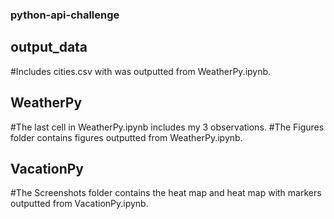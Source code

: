 ### python-api-challenge

## output_data
#Includes cities.csv with was outputted from WeatherPy.ipynb.

## WeatherPy
#The last cell in WeatherPy.ipynb includes my 3 observations.
#The Figures folder contains figures outputted from WeatherPy.ipynb.

## VacationPy
#The Screenshots folder contains the heat map and heat map with markers outputted from VacationPy.ipynb.
